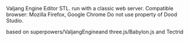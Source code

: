 Valjang Engine Editor STL. 
run with a classic web server.
Compatible browser: Mozilla Firefox, Google Chrome
Do not use property of Dood Studio.


based on superpowers/ValjangEngineand three.js/Babylon.js and Tectrid
